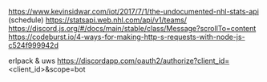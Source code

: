 https://www.kevinsidwar.com/iot/2017/7/1/the-undocumented-nhl-stats-api (schedule)
https://statsapi.web.nhl.com/api/v1/teams/
https://discord.js.org/#/docs/main/stable/class/Message?scrollTo=content
https://codeburst.io/4-ways-for-making-http-s-requests-with-node-js-c524f999942d


erlpack & uws
https://discordapp.com/oauth2/authorize?client_id=<client_id>&scope=bot
